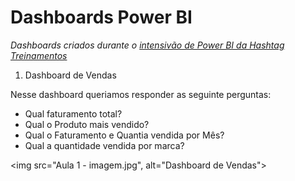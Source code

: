 # Dashboards Power BI

<em>Dashboards criados durante o [intensivão de Power BI da Hashtag Treinamentos](https://www.youtube.com/playlist?list=PLxjKFMYkZ9OduorUG6j0uzdBD1ZrCHC3Z)</em>

1. Dashboard de Vendas

Nesse dashboard queriamos responder as seguinte perguntas:
* Qual faturamento total?
* Qual o Produto mais vendido?
* Qual o Faturamento e Quantia vendida por Mês?
* Qual a quantidade vendida por marca?

<img src="Aula 1 - imagem.jpg", alt="Dashboard de Vendas">